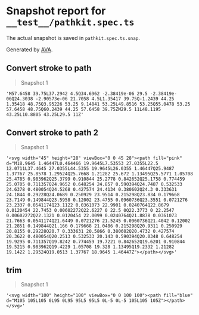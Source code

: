 # Snapshot report for `__test__/pathkit.spec.ts`

The actual snapshot is saved in `pathkit.spec.ts.snap`.

Generated by [AVA](https://avajs.dev).

## Convert stroke to path

> Snapshot 1

    'M57.6458 39.75L37.2942 4.5Q34.6962 -2.38419e-06 29.5 -2.38419e-06Q24.3038 -2.90573e-06 21.7058 4.5L1.35417 39.75Q-1.2439 44.25 1.35418 48.75Q3.95226 53.25 9.14841 53.25L49.8516 53.25Q55.0478 53.25 57.6458 48.75Q60.2439 44.25 57.6458 39.75ZM29.5 11L48.1195 43.25L10.8805 43.25L29.5 11Z'

## Convert stroke to path 2

> Snapshot 1

    '<svg width="45" height="28" viewBox="0 0 45 28"><path fill="pink" d="M18.9645 1.46447L0.464466 19.9645L7.53553 27.0355L22.5 12.0711L37.4645 27.0355L44.5355 19.9645L26.0355 1.46447Q25.9487 1.37767 25.8578 1.29524Q25.7668 1.21282 25.672 1.13495Q25.5771 1.05708 25.4785 0.983962Q25.3799 0.910844 25.2778 0.842652Q25.1758 0.774459 25.0705 0.711357Q24.9652 0.648254 24.857 0.590394Q24.7487 0.532533 24.6378 0.480054Q24.5268 0.427574 24.4134 0.380602Q24.3 0.333631 24.1844 0.29228Q24.0689 0.250929 23.9514 0.215298Q23.834 0.179668 23.7149 0.149844Q23.5958 0.12002 23.4755 0.0960736Q23.3551 0.0721276 23.2337 0.0541174Q23.1122 0.0361073 22.9901 0.0240764Q22.8679 0.0120454 22.7453 0.00602272Q22.6227 0 22.5 0Q22.3773 0 22.2547 0.00602272Q22.1321 0.0120454 22.0099 0.0240764Q21.8878 0.0361073 21.7663 0.0541174Q21.6449 0.0721276 21.5245 0.0960736Q21.4042 0.12002 21.2851 0.149844Q21.166 0.179668 21.0486 0.215298Q20.9311 0.250929 20.8155 0.29228Q20.7 0.333631 20.5866 0.380602Q20.4732 0.427574 20.3622 0.480054Q20.2513 0.532533 20.143 0.590394Q20.0348 0.648254 19.9295 0.711357Q19.8242 0.774459 19.7221 0.842652Q19.6201 0.910844 19.5215 0.983962Q19.4229 1.05708 19.328 1.13495Q19.2332 1.21282 19.1422 1.29524Q19.0513 1.37767 18.9645 1.46447Z"></path></svg>'

## trim

> Snapshot 1

    '<svg width="100" height="100" viewBox="0 0 100 100"><path fill="blue" d="M105 105L105 0L95 0L95 95L5 95L5 0L-5 0L-5 105L105 105Z"></path></svg>'

